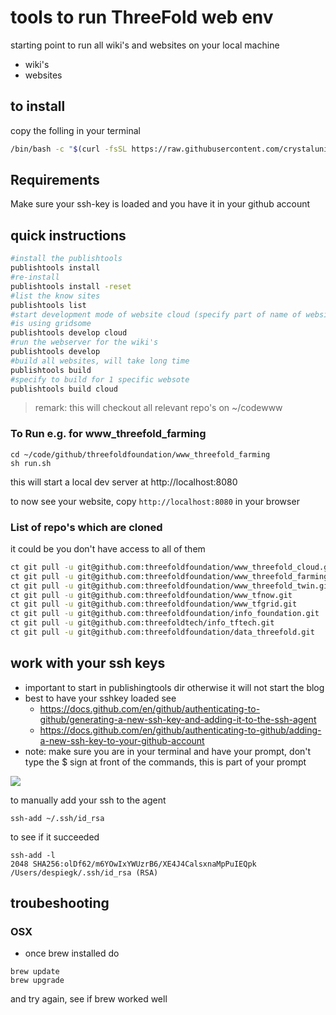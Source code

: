 # tools to run ThreeFold web env

starting point to run all wiki's and websites on your local machine

- wiki's
- websites

## to install

copy the folling in your terminal

```bash
/bin/bash -c "$(curl -fsSL https://raw.githubusercontent.com/crystaluniverse/publishtools/master/scripts/install.sh)"
```

## Requirements

Make sure your ssh-key is loaded and you have it in your github account

## quick instructions

```bash
#install the publishtools
publishtools install
#re-install
publishtools install -reset
#list the know sites
publishtools list
#start development mode of website cloud (specify part of name of website is good enough)
#is using gridsome
publishtools develop cloud
#run the webserver for the wiki's
publishtools develop
#build all websites, will take long time
publishtools build
#specify to build for 1 specific websote
publishtools build cloud
```

> remark: this will checkout all relevant repo's on ~/codewww <BR>

### To Run e.g. for www_threefold_farming

```
cd ~/code/github/threefoldfoundation/www_threefold_farming
sh run.sh
```

this will start a local dev server at http://localhost:8080

to now see your website, copy `http://localhost:8080` in your browser

### List of repo's which are cloned

it could be you don't have access to all of them

```bash
ct git pull -u git@github.com:threefoldfoundation/www_threefold_cloud.git
ct git pull -u git@github.com:threefoldfoundation/www_threefold_farming.git
ct git pull -u git@github.com:threefoldfoundation/www_threefold_twin.git
ct git pull -u git@github.com:threefoldfoundation/www_tfnow.git
ct git pull -u git@github.com:threefoldfoundation/www_tfgrid.git
ct git pull -u git@github.com:threefoldfoundation/info_foundation.git
ct git pull -u git@github.com:threefoldtech/info_tftech.git
ct git pull -u git@github.com:threefoldfoundation/data_threefold.git
```

## work with your ssh keys

- important to start in publishingtools dir otherwise it will not start the blog
- best to have your sshkey loaded see
  - https://docs.github.com/en/github/authenticating-to-github/generating-a-new-ssh-key-and-adding-it-to-the-ssh-agent
  - https://docs.github.com/en/github/authenticating-to-github/adding-a-new-ssh-key-to-your-github-account
- note: make sure you are in your terminal and have your prompt, don't type the $ sign at front of the commands, this is part of your prompt

![](img/sshgen.png)

to manually add your ssh to the agent

```
ssh-add ~/.ssh/id_rsa
```

to see if it succeeded

```
ssh-add -l
2048 SHA256:olDf62/m6YOwIxYWUzrB6/XE4J4CalsxnaMpPuIEQpk /Users/despiegk/.ssh/id_rsa (RSA)
```

## troubeshooting

### OSX

- once brew installed do

```
brew update
brew upgrade
```

and try again, see if brew worked well
